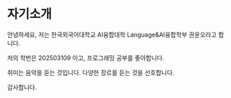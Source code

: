 # 자기소개

  안녕하세요, 저는 한국외국어대학교 AI융합대학 Language&AI융합학부 권윤오라고 합니다. 

  저의 학번은 202503109 이고, 프로그래밍 공부를 좋아합니다. 

  취미는 음악을 듣는 것입니다. 다양한 장르를 듣는 것을 선호합니다.

  감사합니다.

